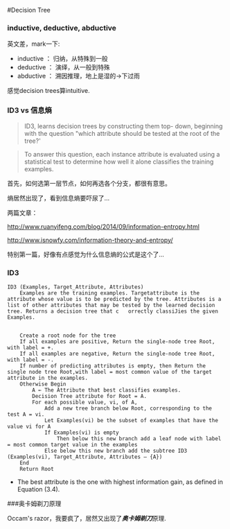 #Decision Tree

### inductive, deductive, abductive

英文差，mark一下:

- inductive ： 归纳，从特殊到一般
- deductive ： 演绎，从一般到特殊
- abductive ： 溯因推理，地上是湿的→下过雨

感觉decision trees算intuitive.


### ID3 vs 信息熵

> ID3, learns decision trees by constructing them top- down, beginning with the question "which attribute should be tested at the root of the tree?'


> To answer this question, each instance attribute is evaluated using a statistical test to determine how well it alone classifies the training examples.

首先，如何选第一层节点，如何再选各个分支，都很有意思。

熵居然出现了，看到信息熵要吓尿了...

两篇文章：

<http://www.ruanyifeng.com/blog/2014/09/information-entropy.html>

<http://www.isnowfy.com/information-theory-and-entropy/>

特别第一篇，好像有点感觉为什么信息熵的公式是这个了...


### ID3


```
ID3 (Examples, Target_Attribute, Attributes)
	Examples are the training examples. Targetattribute is the attribute whose value is to be predicted by the tree. Attributes is a list of other attributes that may be tested by the learned decision tree. Returns a decision tree that c	orrectly classiJies the given Examples.
	
	
    Create a root node for the tree
    If all examples are positive, Return the single-node tree Root, with label = +.
    If all examples are negative, Return the single-node tree Root, with label = -.
    If number of predicting attributes is empty, then Return the single node tree Root,with label = most common value of the target attribute in the examples.
    Otherwise Begin
        A ← The Attribute that best classifies examples.
        Decision Tree attribute for Root = A.
        For each possible value, vi, of A,
            Add a new tree branch below Root, corresponding to the test A = vi.
            Let Examples(vi) be the subset of examples that have the value vi for A
            If Examples(vi) is empty
                Then below this new branch add a leaf node with label = most common target value in the examples
            Else below this new branch add the subtree ID3 (Examples(vi), Target_Attribute, Attributes – {A})
    End
    Return Root
```

* The best attribute is the one with highest information gain, as defined in Equation (3.4).



###奥卡姆剃刀原理

Occam's razor，我要疯了，居然又出现了***奥卡姆剃刀***原理.


